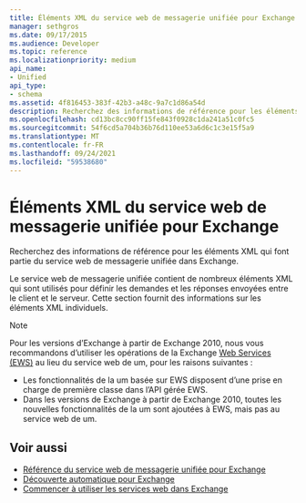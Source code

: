```yaml
---
title: Éléments XML du service web de messagerie unifiée pour Exchange
manager: sethgros
ms.date: 09/17/2015
ms.audience: Developer
ms.topic: reference
ms.localizationpriority: medium
api_name:
- Unified
api_type:
- schema
ms.assetid: 4f816453-383f-42b3-a48c-9a7c1d86a54d
description: Recherchez des informations de référence pour les éléments XML qui font partie du service web de messagerie unifiée dans Exchange.
ms.openlocfilehash: cd13bc8cc90ff15fe843f0928c1da241a51c0fc5
ms.sourcegitcommit: 54f6cd5a704b36b76d110ee53a6d6c1c3e15f5a9
ms.translationtype: MT
ms.contentlocale: fr-FR
ms.lasthandoff: 09/24/2021
ms.locfileid: "59538680"
---
```

# <a name="unified-messaging-web-service-xml-elements-for-exchange"></a>Éléments XML du service web de messagerie unifiée pour Exchange

Recherchez des informations de référence pour les éléments XML qui font partie du service web de messagerie unifiée dans Exchange.
  
Le service web de messagerie unifiée contient de nombreux éléments XML qui sont utilisés pour définir les demandes et les réponses envoyées entre le client et le serveur. Cette section fournit des informations sur les éléments XML individuels.
  
> [!NOTE]
> Pour les versions d’Exchange à partir de Exchange 2010, nous vous recommandons d’utiliser les opérations de la Exchange [Web Services (EWS)](https://msdn.microsoft.com/library/60285497-0c4e-4e51-84e1-34dd6d89a5d8%28Office.15%29.aspx) au lieu du service web de um, pour les raisons suivantes : 
> - Les fonctionnalités de la um basée sur EWS disposent d’une prise en charge de première classe dans l’API gérée EWS. 
> - Dans les versions de Exchange à partir de Exchange 2010, toutes les nouvelles fonctionnalités de la um sont ajoutées à EWS, mais pas au service web de um. 
  
## <a name="see-also"></a>Voir aussi

- [Référence du service web de messagerie unifiée pour Exchange](unified-messaging-web-service-reference-for-exchange.md)
- [Découverte automatique pour Exchange](../exchange-web-services/autodiscover-for-exchange.md)
- [Commencer à utiliser les services web dans Exchange](../exchange-web-services/start-using-web-services-in-exchange.md)
    

